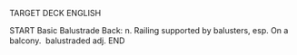 TARGET DECK
ENGLISH

START
Basic
Balustrade
Back: n. Railing supported by balusters, esp. On a balcony.  balustraded adj.
END
